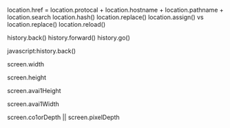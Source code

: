 location.href = location.protocal + location.hostname + location.pathname + location.search
location.hash()
location.replace()
location.assign() vs location.replace()
location.reload()


history.back()
history.forward()
history.go()


javascript:history.back()


screen.width

screen.height

screen.avai1Height

screen.avai1Width

screen.co1orDepth || screen.pixelDepth